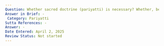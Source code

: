 ```yaml
---
Question: Whether sacred doctrine (pariyatti) is necessary? Whether, besides meditation, sacred doctrine is necessary?
Answer in Brief: -
 Category: Pariyatti
Sutta References: -
Answer: -
Date Entered: April 2, 2025
Review Status: Not started
---
```

